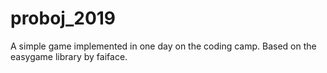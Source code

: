 # proboj_2019
A simple game implemented in one day on the coding camp. Based on the easygame library by faiface.
